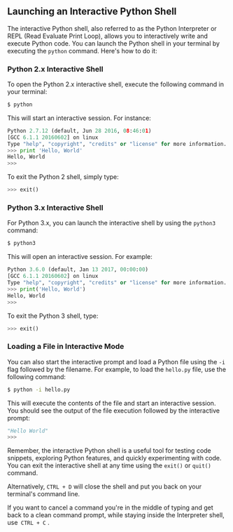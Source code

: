 ## Launching an Interactive Python Shell

The interactive Python shell, also referred to as the Python Interpreter or REPL (Read Evaluate Print Loop), allows you to interactively write and execute Python code. You can launch the Python shell in your terminal by executing the `python` command. Here's how to do it:

### Python 2.x Interactive Shell

To open the Python 2.x interactive shell, execute the following command in your terminal:

```sh
$ python
```

This will start an interactive session. For instance:

```python
Python 2.7.12 (default, Jun 28 2016, 08:46:01)
[GCC 6.1.1 20160602] on linux
Type "help", "copyright", "credits" or "license" for more information.
>>> print 'Hello, World'
Hello, World
>>>
```

To exit the Python 2 shell, simply type:

```python
>>> exit()
```

### Python 3.x Interactive Shell

For Python 3.x, you can launch the interactive shell by using the `python3` command:

```sh
$ python3
```

This will open an interactive session. For example:

```python
Python 3.6.0 (default, Jan 13 2017, 00:00:00)
[GCC 6.1.1 20160602] on linux
Type "help", "copyright", "credits" or "license" for more information.
>>> print('Hello, World')
Hello, World
>>>
```

To exit the Python 3 shell, type:

```python
>>> exit()
```

### Loading a File in Interactive Mode

You can also start the interactive prompt and load a Python file using the `-i` flag followed by the filename. For example, to load the `hello.py` file, use the following command:

```sh
$ python -i hello.py
```

This will execute the contents of the file and start an interactive session. You should see the output of the file execution followed by the interactive prompt:

```python
"Hello World"
>>>
```

Remember, the interactive Python shell is a useful tool for testing code snippets, exploring Python features, and quickly experimenting with code. You can exit the interactive shell at any time using the `exit()` or `quit()` command.

Alternatively, `CTRL + D` will close the shell and put you back on your terminal's command line.

If you want to cancel a command you're in the middle of typing and get back to a clean command prompt, while staying inside the Interpreter shell, use` CTRL + C` .